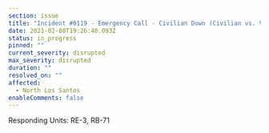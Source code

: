 ```yaml
---
section: issue
title: "Incident #0119 - Emergency Call - Civilian Down (Civilian vs. Vehicle)"
date: 2021-02-08T19:26:40.093Z
status: in_progress
pinned: ""
current_severity: disrupted
max_severity: disrupted
duration: ""
resolved_on: ""
affected:
  - North Los Santos
enableComments: false
---
```



Responding Units: RE-3, RB-71